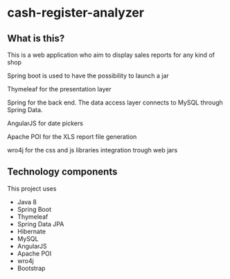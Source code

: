 # cash-register-analyzer
## What is this?

This is a web application who aim to display sales reports for any kind of shop

Spring boot is used to have the possibility to launch a jar

Thymeleaf for the presentation layer 

Spring for the back end. The data access layer connects to MySQL through Spring Data.

AngularJS for date pickers

Apache POI for the XLS report file generation

wro4j for the css and js libraries integration trough web jars

## Technology components
This project uses

* Java 8
* Spring Boot
* Thymeleaf
* Spring Data JPA
* Hibernate
* MySQL
* AngularJS
* Apache POI
* wro4j
* Bootstrap
